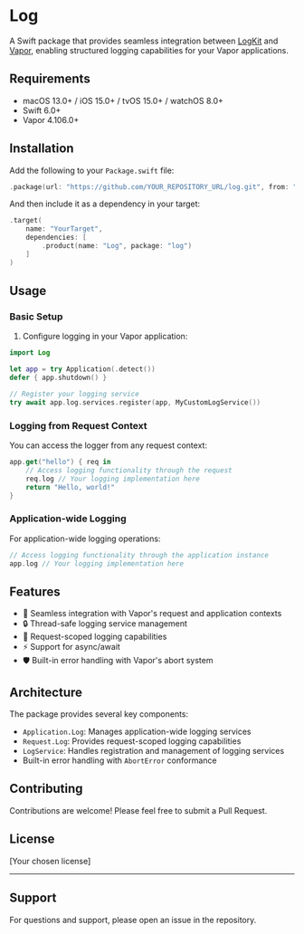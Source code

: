 
# Log

A Swift package that provides seamless integration between [LogKit](https://github.com/bwdmr/log-kit) and [Vapor](https://github.com/vapor/vapor), enabling structured logging capabilities for your Vapor applications.

## Requirements

- macOS 13.0+ / iOS 15.0+ / tvOS 15.0+ / watchOS 8.0+
- Swift 6.0+
- Vapor 4.106.0+

## Installation

Add the following to your `Package.swift` file:

```swift
.package(url: "https://github.com/YOUR_REPOSITORY_URL/log.git", from: "1.0.0")
```

And then include it as a dependency in your target:

```swift
.target(
    name: "YourTarget",
    dependencies: [
        .product(name: "Log", package: "log")
    ]
)
```

## Usage

### Basic Setup

1. Configure logging in your Vapor application:

```swift
import Log

let app = try Application(.detect())
defer { app.shutdown() }

// Register your logging service
try await app.log.services.register(app, MyCustomLogService())
```

### Logging from Request Context

You can access the logger from any request context:

```swift
app.get("hello") { req in
    // Access logging functionality through the request
    req.log // Your logging implementation here
    return "Hello, world!"
}
```

### Application-wide Logging

For application-wide logging operations:

```swift
// Access logging functionality through the application instance
app.log // Your logging implementation here
```

## Features

- 🔄 Seamless integration with Vapor's request and application contexts
- 🔒 Thread-safe logging service management
- 🎯 Request-scoped logging capabilities
- ⚡️ Support for async/await
- 🛡️ Built-in error handling with Vapor's abort system

## Architecture

The package provides several key components:

- `Application.Log`: Manages application-wide logging services
- `Request.Log`: Provides request-scoped logging capabilities
- `LogService`: Handles registration and management of logging services
- Built-in error handling with `AbortError` conformance

## Contributing

Contributions are welcome! Please feel free to submit a Pull Request.

## License

[Your chosen license]

---

## Support

For questions and support, please open an issue in the repository.

